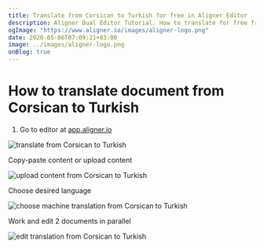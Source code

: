 ```yaml
---
title: Translate from Corsican to Turkish for free in Aligner Editor
description: Aligner Dual Editor Tutorial. How to translate for free from Corsican to Turkish. Aligner is multilingual document management platform. 
ogImage: "https://www.aligner.io/images/aligner-logo.png"
date: 2020-05-06T07:09:21+03:00
image: ../images/aligner-logo.png
onBlog: true
---
```


# How to translate document from Corsican to Turkish

1. Go to editor at [app.aligner.io](https://app.aligner.io "Aligner App web page")

![translate from Corsican to Turkish](../aligner-blank-editor.png "translate from Corsican to Turkish")

Copy-paste content or upload content

![upload content from Corsican to Turkish](../aligner-uploaded-document.png "upload content from Corsican to Turkish")

Choose desired language

![choose machine translation from Corsican to Turkish](../aligner-language-dropdown.png "choose machine translation from Corsican to Turkish")

Work and edit 2 documents in parallel

![edit translation from Corsican to Turkish](../aligner-double-sitded-editor.png "edit translation from Corsican to Turkish")

